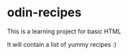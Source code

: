 # odin-recipes
This is a learning project for basic HTML

It will contain a list of yummy recipes :)